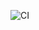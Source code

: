 ![CI](https://github.com/SergeyGurylev-Netology-Projects/ahs-08-sse-ws-client/actions/workflows/web.yml/badge.svg)
